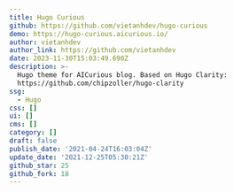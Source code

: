 ```yaml
---
title: Hugo Curious
github: https://github.com/vietanhdev/hugo-curious
demo: https://hugo-curious.aicurious.io/
author: vietanhdev
author_link: https://github.com/vietanhdev
date: 2023-11-30T15:03:49.690Z
description: >-
  Hugo theme for AICurious blog. Based on Hugo Clarity:
  https://github.com/chipzoller/hugo-clarity
ssg:
  - Hugo
css: []
ui: []
cms: []
category: []
draft: false
publish_date: '2021-04-24T16:03:04Z'
update_date: '2021-12-25T05:30:21Z'
github_star: 25
github_fork: 18
---
```

